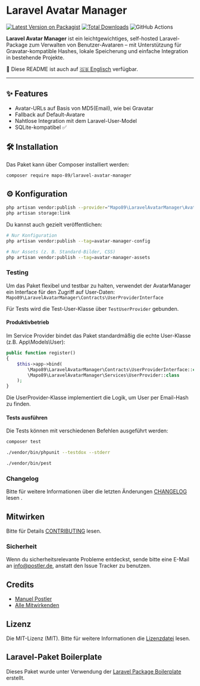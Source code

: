 # Laravel Avatar Manager

[![Latest Version on Packagist](https://img.shields.io/packagist/v/mapo-89/laravel-avatar-manager.svg?style=flat-square)](https://packagist.org/packages/mapo-89/laravel-avatar-manager)
[![Total Downloads](https://img.shields.io/packagist/dt/mapo-89/laravel-avatar-manager.svg?style=flat-square)](https://packagist.org/packages/mapo-89/laravel-avatar-manager)
![GitHub Actions](https://github.com/mapo-89/laravel-avatar-manager/actions/workflows/main.yml/badge.svg)

**Laravel Avatar Manager** ist ein leichtgewichtiges, self-hosted Laravel-Package zum Verwalten von Benutzer-Avataren – mit Unterstützung für Gravatar-kompatible Hashes, lokale Speicherung und einfache Integration in bestehende Projekte.

📖 Diese README ist auch auf [🇬🇧 Englisch](README.md) verfügbar.

---

## ✨ Features

- Avatar-URLs auf Basis von MD5(Email), wie bei Gravatar
- Fallback auf Default-Avatare
- Nahtlose Integration mit dem Laravel-User-Model
- SQLite-kompatibel ✅


## 🛠️ Installation

Das Paket kann über Composer installiert werden:

```bash
composer require mapo-89/laravel-avatar-manager
```


## ⚙️ Konfiguration

```bash
php artisan vendor:publish --provider="Mapo89\LaravelAvatarManager\AvatarManagerServiceProvider"
php artisan storage:link
```
Du kannst auch gezielt veröffentlichen:

```bash
# Nur Konfiguration
php artisan vendor:publish --tag=avatar-manager-config

# Nur Assets (z. B. Standard-Bilder, CSS)
php artisan vendor:publish --tag=avatar-manager-assets

```

### Testing

Um das Paket flexibel und testbar zu halten, verwendet der AvatarManager ein Interface für den Zugriff auf User-Daten:
`Mapo89\LaravelAvatarManager\Contracts\UserProviderInterface`

Für Tests wird die Test-User-Klasse über `TestUserProvider` gebunden. 

#### Produktivbetrieb

Im Service Provider bindet das Paket standardmäßig die echte User-Klasse (z.B. App\Models\User):

```php
public function register()
{
    $this->app->bind(
        \Mapo89\LaravelAvatarManager\Contracts\UserProviderInterface::class,
        \Mapo89\LaravelAvatarManager\Services\UserProvider::class
    );
}
```
Die UserProvider-Klasse implementiert die Logik, um User per Email-Hash zu finden.

#### Tests ausführen

Die Tests können mit verschiedenen Befehlen ausgeführt werden:

```bash
composer test

./vendor/bin/phpunit --testdox --stderr

./vendor/bin/pest
```

### Changelog

Bitte für weitere Informationen über die letzten Änderungen [CHANGELOG](CHANGELOG.md) lesen .

## Mitwirken

Bitte für Details [CONTRIBUTING](CONTRIBUTING.md) lesen.

### Sicherheit

Wenn du sicherheitsrelevante Probleme entdeckst, sende bitte eine E-Mail an info@postler.de, anstatt den Issue Tracker zu benutzen.

## Credits

- [Manuel Postler](https://github.com/mapo-89)
- [Alle Mitwirkenden](../../contributors)

## Lizenz

Die MIT-Lizenz (MIT). Bitte für weitere Informationen die [Lizenzdatei](LICENSE.md) lesen.

## Laravel-Paket Boilerplate

Dieses Paket wurde unter Verwendung der [Laravel Package Boilerplate](https://laravelpackageboilerplate.com) erstellt.
